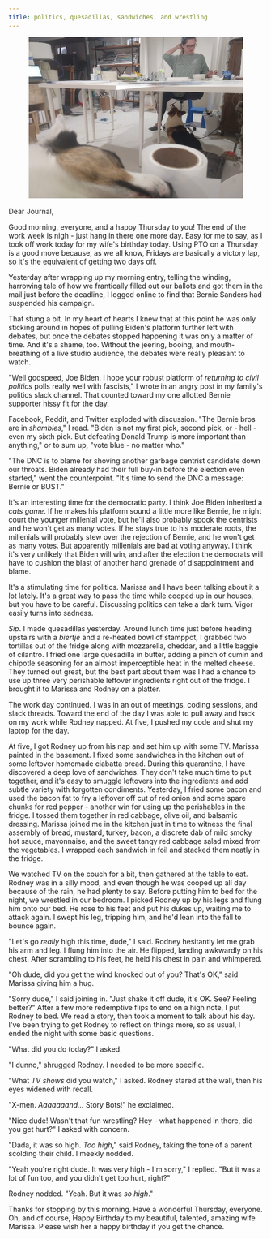 ```yaml
---
title: politics, quesadillas, sandwiches, and wrestling
---
```


<figure>
  <a href="/images/banners/2020-04-09.jpg">
    <img alt="banner" src="/images/banners/2020-04-09.jpg"/>
  </a>
</figure>

Dear Journal,

Good morning, everyone, and a happy Thursday to you!  The end of the
work week is nigh - just hang in there one more day.  Easy for me to
say, as I took off work today for my wife's birthday today.  Using PTO
on a Thursday is a good move because, as we all know, Fridays are
basically a victory lap, so it's the equivalent of getting two days
off.

Yesterday after wrapping up my morning entry, telling the winding,
harrowing tale of how we frantically filled out our ballots and got
them in the mail just before the deadline, I logged online to find
that Bernie Sanders had suspended his campaign.

That stung a bit.  In my heart of hearts I knew that at this point he
was only sticking around in hopes of pulling Biden's platform further
left with debates, but once the debates stopped happening it was only
a matter of time.  And it's a shame, too.  Without the jeering,
booing, and mouth-breathing of a live studio audience, the debates
were really pleasant to watch.

"Well godspeed, Joe Biden.  I hope your robust platform of _returning
to civil politics_ polls really well with fascists," I wrote in an
angry post in my family's politics slack channel.  That counted toward
my one allotted Bernie supporter hissy fit for the day.

Facebook, Reddit, and Twitter exploded with discussion.  "The Bernie
bros are in _shambles_," I read.  "Biden is not my first pick, second
pick, or - hell - even my sixth pick.  But defeating Donald Trump is
more important than anything," or to sum up, "vote blue - no matter
who."

"The DNC is to blame for shoving another garbage centrist candidate
down our throats.  Biden already had their full buy-in before the
election even started," went the counterpoint.  "It's time to send the
DNC a message: Bernie or BUST."

It's an interesting time for the democratic party.  I think Joe Biden
inherited a _cats game_.  If he makes his platform sound a little more
like Bernie, he might court the younger millenial vote, but he'll also
probably spook the centrists and he won't get as many votes.  If he
stays true to his moderate roots, the millenials will probably stew
over the rejection of Bernie, and he won't get as many votes.  But
apparently millenials are bad at voting anyway.  I think it's very
unlikely that Biden will win, and after the election the democrats
will have to cushion the blast of another hand grenade of
disappointment and blame.

It's a stimulating time for politics.  Marissa and I have been talking
about it a lot lately.  It's a great way to pass the time while cooped
up in our houses, but you have to be careful.  Discussing politics can
take a dark turn.  Vigor easily turns into sadness.

_Sip_.  I made quesadillas yesterday.  Around lunch time just before
heading upstairs with a _biertje_ and a re-heated bowl of stamppot, I
grabbed two tortillas out of the fridge along with mozzarella,
cheddar, and a little baggie of cilantro.  I fried one large
quesadilla in butter, adding a pinch of cumin and chipotle seasoning
for an almost imperceptible heat in the melted cheese.  They turned
out great, but the best part about them was I had a chance to use up
three very perishable leftover ingredients right out of the fridge.  I
brought it to Marissa and Rodney on a platter.

The work day continued.  I was in an out of meetings, coding sessions,
and slack threads.  Toward the end of the day I was able to pull away
and hack on my work while Rodney napped.  At five, I pushed my code
and shut my laptop for the day.

At five, I got Rodney up from his nap and set him up with some TV.
Marissa painted in the basement.  I fixed some sandwiches in the
kitchen out of some leftover homemade ciabatta bread.  During this
quarantine, I have discovered a deep love of sandwiches.  They don't
take much time to put together, and it's easy to smuggle leftovers
into the ingredients and add subtle variety with forgotten condiments.
Yesterday, I fried some bacon and used the bacon fat to fry a leftover
off cut of red onion and some spare chunks for red pepper - another
win for using up the perishables in the fridge.  I tossed them
together in red cabbage, olive oil, and balsamic dressing.  Marissa
joined me in the kitchen just in time to witness the final assembly of
bread, mustard, turkey, bacon, a discrete dab of mild smoky hot sauce,
mayonnaise, and the sweet tangy red cabbage salad mixed from the
vegetables.  I wrapped each sandwich in foil and stacked them neatly
in the fridge.

We watched TV on the couch for a bit, then gathered at the table to
eat.  Rodney was in a silly mood, and even though he was cooped up all
day because of the rain, he had plenty to say.  Before putting him to
bed for the night, we wrestled in our bedroom.  I picked Rodney up by
his legs and flung him onto our bed.  He rose to his feet and put his
dukes up, waiting me to attack again.  I swept his leg, tripping him,
and he'd lean into the fall to bounce again.

"Let's go _really_ high this time, dude," I said.  Rodney hesitantly
let me grab his arm and leg.  I flung him into the air.  He flipped,
landing awkwardly on his chest.  After scrambling to his feet, he held
his chest in pain and whimpered.

"Oh dude, did you get the wind knocked out of you?  That's OK," said
Marissa giving him a hug.

"Sorry dude," I said joining in.  "Just shake it off dude, it's OK.
See?  Feeling better?"  After a few more redemptive flips to end on a
high note, I put Rodney to bed.  We read a story, then took a moment
to talk about his day.  I've been trying to get Rodney to reflect on
things more, so as usual, I ended the night with some basic questions.

"What did you do today?" I asked.

"I dunno," shrugged Rodney.  I needed to be more specific.

"What _TV shows_ did you watch," I asked.  Rodney stared at the wall,
then his eyes widened with recall.

"X-men.  _Aaaaaaand..._ Story Bots!" he exclaimed.

"Nice dude!  Wasn't that fun wrestling?  Hey - what happened in there,
did you get hurt?" I asked with concern.

"Dada, it was so high.  _Too high_," said Rodney, taking the tone of a
parent scolding their child.  I meekly nodded.

"Yeah you're right dude.  It was very high - I'm sorry," I replied.
"But it was a lot of fun too, and you didn't get too hurt, right?"

Rodney nodded.  "Yeah.  But it was _so high_."

Thanks for stopping by this morning.  Have a wonderful Thursday,
everyone.  Oh, and of course, Happy Birthday to my beautiful,
talented, amazing wife Marissa.  Please wish her a happy birthday if
you get the chance.
